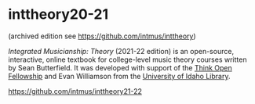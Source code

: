 # inttheory20-21

(archived edition see <https://github.com/intmus/inttheory>)

*Integrated Musicianship: Theory* (2021-22 edition) is an open-source, interactive, online textbook for college-level music theory courses written by Sean Butterfield.
It was developed with support of the [Think Open Fellowship](https://www.lib.uidaho.edu/open/) and Evan Williamson from the [University of Idaho Library](https://www.lib.uidaho.edu/). 

<https://github.com/intmus/inttheory21-22>
